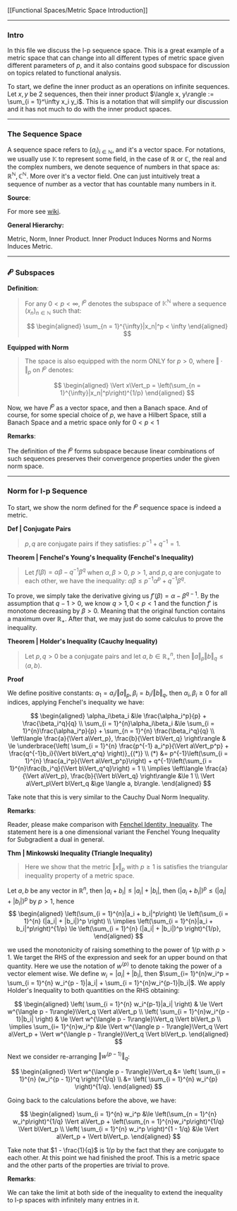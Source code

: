 [[Functional Spaces/Metric Space Introduction]]

---
### **Intro**

In this file we discuss the l-p sequence space. This is a great example of a metric space that can change into all different types of metric space given different parameters of $p$, and it also contains good subspace for discussion on topics related to functional analysis. 

To start, we define the inner product as an operations on infinite sequences. Let $x, y$ be 2 sequences, then their inner product $\langle x, y\rangle := \sum_{i = 1}^\infty x_i y_i$. This is a notation that will simplify our discussion and it has not much to do with the inner product spaces. 

---
### **The Sequence Space**

A sequence space refers to $(a_i)_{i\in \mathbb N}$, and it's a vector space. For notations, we usually use $\mathbb K$ to represent some field, in the case of $\mathbb R$ or $\mathbb C$, the real and the complex numbers, we denote sequence of numbers in that space as: $\mathbb R^{\mathbb N}, \mathbb C^{\mathbb N}$. More over it's a vector field. One can just intuitively treat a sequence of number as a vector that has countable many numbers in it. 

**Source**: 

For more see [wiki](https://en.wikipedia.org/wiki/Sequence_space). 

**General Hierarchy:** 

Metric, Norm, Inner Product. Inner Product Induces Norms and Norms Induces Metric. 

---
### **$\mathcal l^p$ Subspaces**

**Definition**: 

> For any $0< p < \infty$, $l^p$ denotes the subspace of $\mathbb K^{\mathbb N}$ where a sequence $(x_n)_{n\in \mathbb N}$ such that: 
> 
> $$
> \begin{aligned}
>    \sum_{n = 1}^{\infty}|x_n|^p < \infty
> \end{aligned}
> $$

**Equipped with Norm**

> The space is also equipped with the norm ONLY for $p> 0$, where $\Vert \cdot \Vert_p$ on $l^p$ denotes: 
> 
> $$
> \begin{aligned}
>    \Vert x\Vert_p = \left(\sum_{n = 1}^{\infty}|x_n|^p\right)^{1/p}
> \end{aligned}
> $$

Now, we have $l^p$ as a vector space, and then a Banach space. And of course, for some special choice of $p$, we have a Hilbert Space, still a Banach Space and a metric space only for $0< p < 1$

**Remarks**: 

The definition of the $l^p$ forms subspace because linear combinations of such sequences preserves their convergence properties under the given norm space. 


---
### **Norm for l-p Sequence**

To start, we show the norm defined for the $l^p$ sequence space is indeed a metric. 

**Def | Conjugate Pairs**
> $p, q$ are conjugate pairs if they satisfies: $p^{-1} + q^{-1} = 1$. 


**Theorem | Fenchel's Young's Inequality (Fenchel's Inequality)**

> Let $f(\beta) = \alpha\beta - q^{-1}\beta^q$ when $\alpha,\beta> 0$, $p> 1$, and $p, q$ are conjugate to each other, we have the inequality: $\alpha\beta \le p^{-1}\alpha^{p} + q^{-1}\beta^q$. 

To prove, we simply take the derivative giving us $f'(\beta) = \alpha - \beta^{q - 1}$. By the assumption that $q - 1 > 0$, we know $q > 1, 0 < p < 1$ and the function $f'$ is monotone decreasing by $\beta > 0$. Meaning that the original function contains a maximum over $\mathbb R_+$. After that, we may just do some calculus to prove the inequality. 

**Theorem | Holder's Inequality (Cauchy Inequality)**

> Let $p, q > 0$ be a conjugate pairs and let $a, b \in \mathbb R^n_+$, then $\Vert a\Vert_p\Vert b\Vert_q \le \langle a, b\rangle$. 

**Proof**

We define positive constants: $\alpha_1 = a_i/\Vert a\Vert_p, \beta_i = b_i/\Vert b\Vert_q$, then $\alpha_i, \beta_i \ge 0$ for all indices, applying Fenchel's inequality we have: 

$$
\begin{aligned}
    \alpha_i\beta_i &\le \frac{\alpha_i^p}{p} + \frac{\beta_i^q}{q}
    \\
    \sum_{i = 1}^{n}\alpha_i\beta_i &\le 
    \sum_{i = 1}^{n}\frac{\alpha_i^p}{p} + 
    \sum_{n = 1}^{n} \frac{\beta_i^q}{q}
    \\
    \left\langle 
        \frac{a}{\Vert a\Vert_p}, \frac{b}{\Vert b\Vert_q}
    \right\rangle
    & \le 
    \underbrace{\left(
        \sum_{i = 1}^{n} \frac{p^{-1} a_i^p}{\Vert a\Vert_p^p} + 
        \frac{q^{-1}b_i}{\Vert b\Vert_q^q}
    \right)}_{(*)}
    \\
    (*) &= 
    p^{-1}\left(\sum_{i = 1}^{n} \frac{a_i^p}{\Vert a\Vert_p^p}\right) + 
    q^{-1}\left(\sum_{i = 1}^{n}\frac{b_i^q}{\Vert b\Vert_q^q}\right) = 1
    \\
    \implies 
    \left\langle 
        \frac{a}{\Vert a\Vert_p}, \frac{b}{\Vert b\Vert_q}
    \right\rangle &\le 1
    \\
    \Vert a\Vert_p\Vert b\Vert_q &\ge \langle a, b\rangle. 
\end{aligned}
$$

Take note that this is very similar to the Cauchy Dual Norm Inequality. 

**Remarks**: 

Reader, please make comparison with [Fenchel Identity, Inequality](../AMATH%20516%20Numerical%20Optimizations/Duality/Fenchel%20Identity,%20Inequality.md). The statement here is a one dimensional variant the Fenchel Young Inequality for Subgradient a dual in general. 

**Thm | Minkowski Inequality (Triangle Inequality)**

> Here we show that the metric $\Vert x\Vert_p$ with $p \ge 1$ is satisfies the triangular inequality property of a metric space. 

Let $a, b$ be any vector in $\mathbb R^n$, then $|a_i + b_i| \le |a_i| + |b_i|$, then $(|a_i + b_i|)^p \le (|a_i| + |b_i|)^p$ by $p > 1$, hence 
$$
\begin{aligned}
    \left(\sum_{i = 1}^{n}|a_i + b_i|^p\right) 
    \le 
    \left(\sum_{i = 1}^{n}
        (|a_i| + |b_i|)^p
    \right)
    \\
    \implies
    \left(\sum_{i = 1}^{n}|a_i + b_i|^p\right)^{1/p}
    \le 
    \left(\sum_{i = 1}^{n}
        (|a_i| + |b_i|)^p
    \right)^{1/p}, 
\end{aligned}
$$

we used the monotonicity of raising something to the power of $1/p$ with $p > 1$. We target the RHS of the expression and seek for an upper bound on that quantity. Here we use the notation of $w^{\langle p\rangle}$ to denote taking the power of a vector element wise. We define $w_i = |a_i| + |b_i|$, then $\sum_{i= 1}^{n}w_i^p = \sum_{i = 1}^{n} w_i^{p - 1}|a_i| + \sum_{i = 1}^{n}w_i^{p-1}|b_i|$. We apply Holder's Inequality to both quantities on the RHS obtaining:

$$
\begin{aligned}
    \left(
        \sum_{i = 1}^{n} w_i^{p-1}|a_i|
    \right) 
    & \le 
    \Vert w^{\langle p - 1\rangle}\Vert_q
    \Vert a\Vert_p
    \\
    \left(
        \sum_{i = 1}^{n}w_i^{p - 1}|b_i|
    \right)
    & \le 
    \Vert w^{\langle p - 1\rangle}\Vert_q
    \Vert b\Vert_p
    \\
    \implies
    \sum_{i= 1}^{n}w_i^p
    &\le 
    \Vert w^{\langle p - 1\rangle}\Vert_q
    \Vert a\Vert_p + 
    \Vert w^{\langle p - 1\rangle}\Vert_q
    \Vert b\Vert_p. 
\end{aligned}
$$

Next we consider re-arranging $\Vert w^{\langle p - 1\rangle}\Vert_q$: 

$$
\begin{aligned}
    \Vert w^{\langle p - 1\rangle}\Vert_q &=     
    \left(
        \sum_{i = 1}^{n}
            (w_i^{p - 1})^q
    \right)^{1/q}
    \\
    &= 
    \left(
        \sum_{i = 1}^{n}
        w_i^{p}
    \right)^{1/q}.
\end{aligned}
$$

Going back to the calculations before the above, we have: 

$$
\begin{aligned}
    \sum_{i = 1}^{n}
        w_i^p 
        &\le 
        \left(\sum_{n = 1}^{n} w_i^p\right)^{1/q}
        \Vert a\Vert_p
        + 
        \left(\sum_{n = 1}^{n}w_i^p\right)^{1/q}
        \Vert b\Vert_p
    \\
    \left(
        \sum_{i = 1}^{n}
        w_i^p
    \right)^{1 - 1/q}
    &\le 
    \Vert a\Vert_p + \Vert b\Vert_p. 
\end{aligned}
$$

Take note that $1 - \frac{1}{q}$ is $1/p$ by the fact that they are conjugate to each other. At this point we had finished the proof. This is a metric space and the other parts of the properties are trivial to prove. 

**Remarks**: 

We can take the limit at both side of the inequality to extend the inequality to l-p spaces with infinitely many entries in it. 

